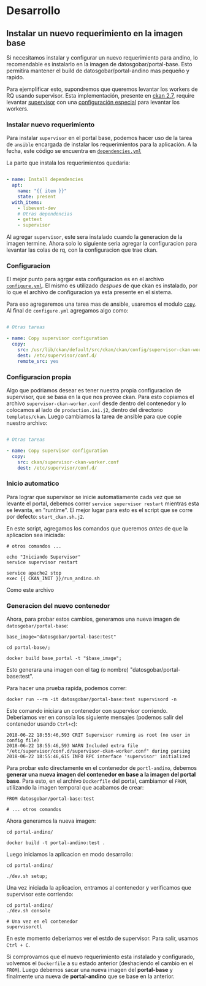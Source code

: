 # Desarrollo

## Instalar un nuevo requerimiento en la imagen base

Si necesitamos instalar y configurar un nuevo requerimiento para andino, lo recomendable es instalarlo
en la imagen de datosgobar/portal-base. Esto permitira mantener el build de datosgobar/portal-andino
mas pequeño y rapido.

Para ejemplificar esto, supondremos que queremos levantar los workers de RQ usando supervisor.
Esta implementación, presente en [ckan 2.7](http://docs.ckan.org/en/2.7/maintaining/background-tasks.html#background-job-queues),
require levantar [supervisor](http://supervisord.org/) con una [configuración especial](https://github.com/ckan/ckan/blob/2.7/ckan/config/supervisor-ckan-worker.conf) para levantar los workers.

### Instalar nuevo requerimiento

Para instalar `supervisor` en el portal base, podemos hacer uso de la tarea de `ansible` encargada de instalar los
requerimientos para la aplicación. A la fecha, este código se encuentra en [`dependencies.yml`](https://github.com/datosgobar/portal-base/blob/c2dfe6613af1b56ae07e6e1303245f6c206a7066/base_portal/roles/portal/tasks/dependencies.yml#L18)

La parte que instala los requerimientos quedaria:

```yaml

- name: Install dependencies
  apt:
    name: "{{ item }}"
    state: present
  with_items:
    - libevent-dev
    # Otras dependencias
    - gettext
    - supervisor

```

Al agregar `supervisor`, este sera instalado cuando la generacion de la imagen termine.
Ahora solo lo siguiente seria agregar la configuracion para levantar las colas de rq, con la configuracion que trae ckan.

### Configuracion

El mejor punto para agrgar esta configuracion es en el archivo [`configure.yml`](https://github.com/datosgobar/portal-base/blob/c2dfe6613af1b56ae07e6e1303245f6c206a7066/base_portal/roles/portal/tasks/configure.yml).
El mismo es utilizado _despues_ de que ckan es instalado, por lo que el archivo de configuracion ya esta presente en el sistema.

Para eso agregaremos una tarea mas de ansible, usaremos el modulo [`copy`](https://docs.ansible.com/ansible/2.4/copy_module.html).
Al final de `configure.yml` agregamos algo como:

```yaml

# Otras tareas

- name: Copy supervisor configuration
  copy:
    src: /usr/lib/ckan/default/src/ckan/ckan/config/supervisor-ckan-worker.conf
    dest: /etc/supervisor/conf.d/
    remote_src: yes

```

### Configuracion propia

Algo que podriamos desear es tener nuestra propia configuracion de supervisor, que se basa en la que nos
provee ckan. Para esto copiamos el archivo `supervisor-ckan-worker.conf` desde dentro del contenedor y
lo colocamos al lado de `production.ini.j2`, dentro del directorio `templates/ckan`.
Luego cambiamos la tarea de ansible para que copie nuestro archivo:

```yaml

# Otras tareas

- name: Copy supervisor configuration
  copy:
    src: ckan/supervisor-ckan-worker.conf
    dest: /etc/supervisor/conf.d/

```

### Inicio automatico

Para lograr que supervisor se inicie automatiamente cada vez que se levante el portal,
debemos correr `service supervisor restart` mientras esta se levanta, en "runtime". El mejor lugar para esto
es el script que se corre por defecto: `start_ckan.sh.j2`.

En este script, agregamos los comandos que queremos *antes* de que la aplicacion sea iniciada:

```
# otros comandos ...

echo "Iniciando Supervisor"
service supervisor restart

service apache2 stop
exec {{ CKAN_INIT }}/run_andino.sh
```


Como este archivo

### Generacion del nuevo contenedor

Ahora, para probar estos cambios, generamos una nueva imagen de `datosgobar/portal-base`:

```
base_image="datosgobar/portal-base:test"

cd portal-base/;

docker build base_portal -t "$base_image";

```

Esto generara una imagen con el tag (o nombre) "datosgobar/portal-base:test".

Para hacer una prueba rapida, podemos correr:

`docker run --rm -it datosgobar/portal-base:test supervisord -n`

Este comando iniciara un contenedor con supervisor corriendo. Deberiamos ver en consola los
siguiente mensajes (podemos salir del contenedor usando `Ctrl+c`):

```
2018-06-22 18:55:46,593 CRIT Supervisor running as root (no user in config file)
2018-06-22 18:55:46,593 WARN Included extra file "/etc/supervisor/conf.d/supervisor-ckan-worker.conf" during parsing
2018-06-22 18:55:46,615 INFO RPC interface 'supervisor' initialized
```

Para probar esto directamente en el contenedor de `portl-andino`, debemos
**generar una nueva imagen del contenedor en base a la imagen del portal base**.
Para esto, en el archivo `Dockerfile` del portal, cambiamor el `FROM`, utilizando la
imagen temporal que acabamos de crear:

```
FROM datosgobar/portal-base:test

# ... otros comandos
```

Ahora generamos la nueva imagen:

```
cd portal-andino/

docker build -t portal-andino:test .
```


Luego iniciamos la aplicacion en modo desarrollo:

```
cd portal-andino/

./dev.sh setup;
```


Una vez iniciada la aplicacion, entramos al contenedor y verificamos que supervisor este corriendo:

```
cd portal-andino/
./dev.sh console

# Una vez en el contenedor
supervisorctl
```

En este momento deberiamos ver el estdo de supervisor. Para salir, usamos  `Ctrl + C`.

Si comprovamos que el nuevo requerimiento esta instalado y configurado, volvemos el `Dockerfile`
a su estado anterior (deshaciendo el cambio en el `FROM`).
Luego debemos sacar una nueva imagen del **portal-base** y finalmente una nueva de **portal-andino**
que se base en la anterior.

